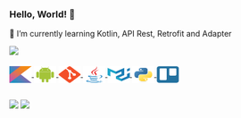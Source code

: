 ### Hello, World! 👋

 🌱 I’m currently learning Kotlin, API Rest, Retrofit and Adapter 

 <div>
  <a href="https://github.com/danbalves">
  <img height="180em" src="https://github-readme-stats.vercel.app/api?username=danbalves&show_icons=true&theme=dracula&include_all_commits=true&count_private=true"/>
</div>
<div style="display: inline_block"><br>
  <img align="center" height="30" width="40" src="https://github.com/devicons/devicon/blob/master/icons/kotlin/kotlin-original.svg">
  <img align="center" height="30" width="40" src="https://github.com/devicons/devicon/blob/master/icons/android/android-original.svg">
  <img align="center" height="30" width="40" src="https://github.com/devicons/devicon/blob/master/icons/git/git-original.svg">
  <img align="center" height="30" width="40" src="https://github.com/devicons/devicon/blob/master/icons/java/java-original.svg">
  <img align="center" height="30" width="40" src="https://github.com/devicons/devicon/blob/master/icons/materialui/materialui-original.svg">
  <img align="center" height="30" width="40" src="https://github.com/devicons/devicon/blob/master/icons/python/python-original.svg">
  <img align="center" height="30" width="40" src="https://github.com/devicons/devicon/blob/master/icons/trello/trello-plain.svg">
</div>
  
  ##
 
<div> 
  <a href = "mailto:danbalves@outlook.com"><img src="https://img.shields.io/badge/-Gmail-%23333?style=for-the-badge&logo=gmail&logoColor=white" target="_blank"></a>
  <a href="https://www.linkedin.com/in/danbalves" target="_blank"><img src="https://img.shields.io/badge/-LinkedIn-%230077B5?style=for-the-badge&logo=linkedin&logoColor=white" target="_blank"></a> 

</div>
